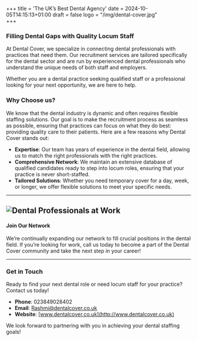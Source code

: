 +++
title = 'The UK’s Best Dental Agency'
date = 2024-10-05T14:15:13+01:00
draft = false
logo = "/img/dental-cover.jpg"  
+++


### Filling Dental Gaps with Quality Locum Staff

At Dental Cover, we specialize in connecting dental professionals with practices that need them. Our recruitment services are tailored specifically for the dental sector and are run by experienced dental professionals who understand the unique needs of both staff and employers.

Whether you are a dental practice seeking qualified staff or a professional looking for your next opportunity, we are here to help. 

### Why Choose us?

We know that the dental industry is dynamic and often requires flexible staffing solutions. Our goal is to make the recruitment process as seamless as possible, ensuring that practices can focus on what they do best: providing quality care to their patients. Here are a few reasons why Dental Cover stands out:

- **Expertise**: Our team has years of experience in the dental field, allowing us to match the right professionals with the right practices.
- **Comprehensive Network**: We maintain an extensive database of qualified candidates ready to step into locum roles, ensuring that your practice is never short-staffed.
- **Tailored Solutions**: Whether you need temporary cover for a day, week, or longer, we offer flexible solutions to meet your specific needs.





--- 

![Dental Professionals at Work](/img/happy-dentist.jpg)  
---




#### Join Our Network

We’re continually expanding our network to fill crucial positions in the dental field. If you’re looking for work, call us today to become a part of the Dental Cover community and take the next step in your career!

---




### Get in Touch

Ready to find your next dental role or need locum staff for your practice? Contact us today!

- **Phone**: 023849028402
- **Email**: Rashmi@dentalcover.co.uk
- **Website**: [www.dentalcover.co.uk](http://www.dentalcover.co.uk)

We look forward to partnering with you in achieving your dental staffing goals!